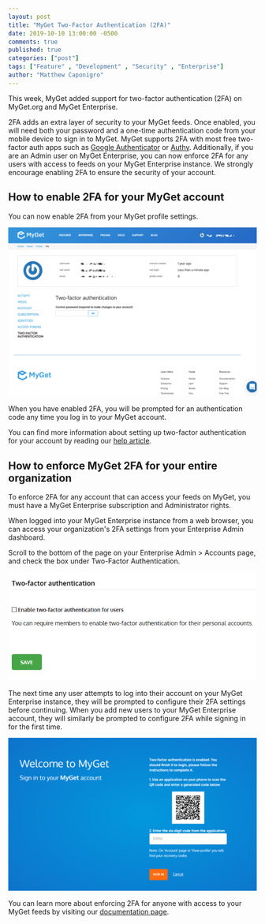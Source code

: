 ```yaml
---  
layout: post  
title: "MyGet Two-Factor Authentication (2FA)"  
date: 2019-10-10 13:00:00 -0500  
comments: true  
published: true  
categories: ["post"]  
tags: ["Feature" , "Development" , "Security" , "Enterprise"]  
author: "Matthew Caponigro"  
---
```


This week, MyGet added support for two-factor authentication (2FA) on MyGet.org and MyGet Enterprise.

2FA adds an extra layer of security to your MyGet feeds. Once enabled, you will need both your password and a one-time authentication code from your mobile device to sign in to MyGet. MyGet supports 2FA with most free two-factor auth apps such as [Google Authenticator](https://support.google.com/accounts/answer/1066447?co=GENIE.Platform%3DAndroid&hl=en) or [Authy](https://authy.com/). Additionally, if you are an Admin user on MyGet Enterprise, you can now enforce 2FA for any users with access to feeds on your MyGet Enterprise instance. We strongly encourage enabling 2FA to ensure the security of your account.

## How to enable 2FA for your MyGet account

You can now enable 2FA from your MyGet profile settings.

![MyGet 2FA Settings](/images/2019/myget-2fa-settings.png)

When you have enabled 2FA, you will be prompted for an authentication code any time you log in to your MyGet account.

You can find more information about setting up two-factor authentication for your account by reading our [help article]([https://docs.myget.org/docs/reference/MyGet-Two-Factor-Authentication-2FA](https://docs.myget.org/docs/reference/MyGet-Two-Factor-Authentication-2FA)).

## How to enforce MyGet 2FA for your entire organization

To enforce 2FA for any account that can access your feeds on MyGet, you must have a MyGet Enterprise subscription and Administrator rights.

When logged into your MyGet Enterprise instance from a web browser, you can access your organization's 2FA settings from your Enterprise Admin dashboard.

Scroll to the bottom of the page on your Enterprise Admin > Accounts page, and check the box under Two-Factor Authentication.

![Enforce 2FA for your MyGet Enterprise subscription](/images/2019/Enterprise-Admin-Account-set-2fa-private-tenant.png)

The next time any user attempts to log into their account on your MyGet Enterprise instance, they will be prompted to configure their 2FA settings before continuing. When you add new users to your MyGet Enterprise account, they will similarly be prompted to configure 2FA while signing in for the first time.

![Oblige MyGet Enterprise users to enable 2FA during sign-up](/images/2019/tenant-obligatory-2fa-for-account-without-2fa-set.png)

You can learn more about enforcing 2FA for anyone with access to your MyGet feeds by visiting our [documentation page]([https://docs.myget.org/docs/reference/MyGet-Two-Factor-Authentication-2FA](https://docs.myget.org/docs/reference/MyGet-Two-Factor-Authentication-2FA)).